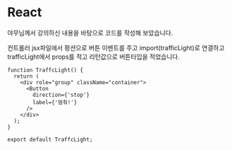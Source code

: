 # React

야무님께서 강의하신 내용을 바탕으로 코드를 작성해 보았습니다.

컨트롤러 jsx파일에서 펑션으로 버튼 이벤트를 주고 import(trafficLight)로 연결하고
trafficLight에서 props를 적고 리턴값으로 버튼타입을 적었습니다.

```
function TraffcLight() {
  return (
    <div role="group" className="container">
      <Button 
        direction={'stop'}
        label={'멈춰!'}
      />
    </div>
  );
}

export default TraffcLight;
```

